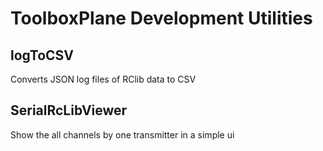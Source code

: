 # ToolboxPlane Development Utilities

## logToCSV
Converts JSON log files of RClib data to CSV

## SerialRcLibViewer
Show the all channels by one transmitter in a simple ui
